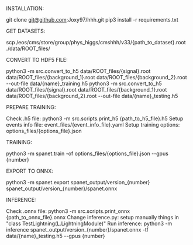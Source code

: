 INSTALLATION:

git clone git@github.com:Joxy97/hhh.git
pip3 install -r requirements.txt

GET DATASETS:

scp /eos/cms/store/group/phys_higgs/cmshhh/v33/{path_to_dataset}.root ./data/ROOT_files/

CONVERT TO HDF5 FILE:

python3 -m src.convert_to_h5 data/ROOT_files/{signal}.root data/ROOT_files/{background_1}.root data/ROOT_files/{background_2}.root --out-file data/{name}_training.h5
python3 -m src.convert_to_h5 data/ROOT_files/{signal}.root data/ROOT_files/{background_1}.root data/ROOT_files/{background_2}.root --out-file data/{name}_testing.h5

PREPARE TRAINING:

Check .h5 file:             python3 -m src.scripts.print_h5 {path_to_h5_file}.h5
Setup events info file:     event_files/{event_info_file}.yaml
Setup training options:     options_files/{options_file}.json

TRAINING:

python3 -m spanet.train -of options_files/{options_file}.json --gpus {number}

EXPORT TO ONNX:

python3 -m spanet.export spanet_output/version_{number} spanet_output/version_{number}/spanet.onnx

INFERENCE:

Check .onnx file:           python3 -m src.scripts.print_onnx {path_to_onnx_file}.onnx
Change inference.py:        setup manually things in "class TestLightning(L.LightningModule)"
Run inference:              python3 -m inference spanet_output/version_{number}/spanet.onnx -tf data/{name}_testing.h5 --gpus {number}